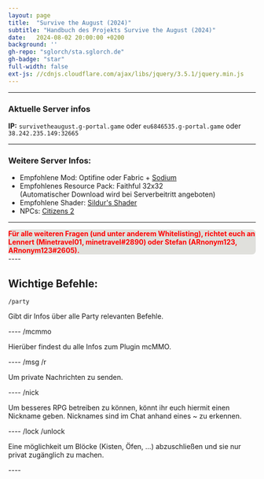 ```yaml
---
layout: page
title:  "Survive the August (2024)"
subtitle: "Handbuch des Projekts Survive the August (2024)"
date:   2024-08-02 20:00:00 +0200
background: ''
gh-repo: "sglorch/sta.sglorch.de"
gh-badge: "star"
full-width: false
ext-js: //cdnjs.cloudflare.com/ajax/libs/jquery/3.5.1/jquery.min.js
---
```


----

### Aktuelle Server infos

**IP:** `survivetheaugust.g-portal.game` oder `eu6846535.g-portal.game` oder `38.242.235.149:32665`

----



### Weitere Server Infos:

* Empfohlene Mod: Optifine oder Fabric + [Sodium](https://github.com/CaffeineMC/sodium-fabric/releases)
* Empfohlenes Resource Pack: Faithful 32x32 <br /> (Automatischer Download wird bei Serverbeitritt angeboten)
* Empfohlene Shader: [Sildur's Shader](https://sildurs-shaders.github.io/downloads/)
* NPCs: [Citizens 2](https://wiki.citizensnpcs.co/Commands)


----
<div style="background-color: #e0e0dc; border-radius: 7.5px">
<span style="color:red"><b>Für alle weiteren Fragen (und unter anderem Whitelisting), richtet euch an Lennert (Minetravel01, minetravel#2890) oder Stefan (ARnonym123, ARnonym123#2605).</b></span>
</div>
----

## Wichtige Befehle:

	/party
<p>Gibt dir Infos über alle Party relevanten Befehle.</p>
----
	/mcmmo
<p>Hierüber findest du alle Infos zum Plugin mcMMO.</p>
----
	/msg <Empfänger> <Nachricht>
	/r <Nachricht>
<p>Um private Nachrichten zu senden.</p>
----
	/nick <Name>
<p>Um besseres RPG betreiben zu können, könnt ihr euch hiermit einen Nickname geben. Nicknames sind im Chat anhand eines ~ zu erkennen.</p>
----
	/lock
	/unlock
<p>Eine möglichkeit um Blöcke (Kisten, Öfen, ...) abzuschließen und sie nur privat zugänglich zu machen.</p>
----


